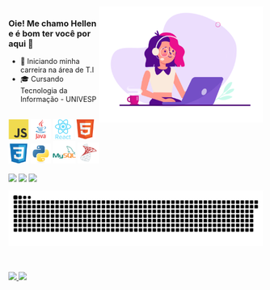 <img src = "github-1.gif" width = "325px" align = "right">

### Oie! Me chamo Hellen e é bom ter você por aqui 🌼

 - 🚀 Iniciando minha carreira na área de T.I
 - 🎓 Cursando Tecnologia da Informação - UNIVESP

<div style="display: inline_block"><br>
 
  <img src="https://github.com/devicons/devicon/blob/master/icons/javascript/javascript-original.svg" title="JavaScript" alt="JavaScript" width="40" height="40"/>
  <img src="https://github.com/devicons/devicon/blob/master/icons/java/java-original-wordmark.svg" title="Java" alt="Java" width="40" height="40"/>
  <img src="https://github.com/devicons/devicon/blob/master/icons/react/react-original-wordmark.svg" title="React" alt="React" width="40" height="40"/>
  <img src="https://raw.githubusercontent.com/devicons/devicon/master/icons/html5/html5-original.svg" title="React" alt="React" width="40" height="40"/>
  <img src="https://raw.githubusercontent.com/devicons/devicon/master/icons/css3/css3-original.svg" title="React" alt="React" width="40" height="40"/>
  <img src="https://raw.githubusercontent.com/devicons/devicon/master/icons/python/python-original.svg" title="React" alt="React" width="40" height="40"/>
  <img src = "icons8-logo-mysql-48.png" width="45" height="45"/>
  <img src = "icons8-microsoft-sql-server-48.png" width="42" height="42"/>
   <br></br>
</div>
  
  <div>
 <a href="https://www.linkedin.com/in/hellen-macedo-9304aa15a/" target="_blank"><img src="https://img.shields.io/badge/-LinkedIn-%230077B5?style=for-the-badge&logo=linkedin&logoColor=white" target="_blank"></a> 
  <a href = "mailto:macedohc17@gmail.com"><img src="https://img.shields.io/badge/Gmail-D14836?style=for-the-badge&logo=gmail&logoColor=white" target="_blank"></a>
 <a href="https://www.instagram.com/_macedohc/" target="_blank"><img src="https://img.shields.io/badge/-Instagram-E4405F?style=for-the-badge&logo=instagram&logoColor=white" target="_blank"></a> 
   


  ![Snake animation](https://github.com/Fe-grr/Fe-grr/blob/output/github-contribution-grid-snake.svg)
 
</div>
<a href="https://github.com/macedohc"> <br></br>
    <img height="170em"
      src="https://github-readme-stats.vercel.app/api?username=macedohc&show_icons=true&theme=omni&include_all_commits=true&count_private=true"/> 
    <img height="170em"
      src="https://github-readme-stats.vercel.app/api/top-langs/?username=macedohc&layout=compact&langs_count=7&theme=omni"/>
<div>
  
</div>
